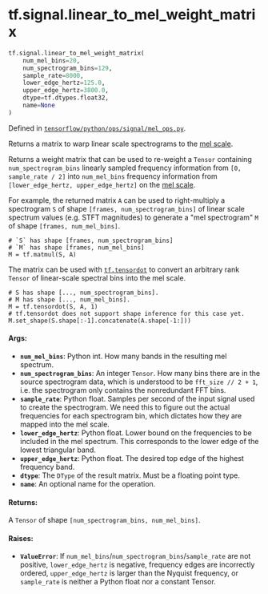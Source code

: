 <div itemscope itemtype="http://developers.google.com/ReferenceObject">
<meta itemprop="name" content="tf.signal.linear_to_mel_weight_matrix" />
<meta itemprop="path" content="Stable" />
</div>

# tf.signal.linear_to_mel_weight_matrix

``` python
tf.signal.linear_to_mel_weight_matrix(
    num_mel_bins=20,
    num_spectrogram_bins=129,
    sample_rate=8000,
    lower_edge_hertz=125.0,
    upper_edge_hertz=3800.0,
    dtype=tf.dtypes.float32,
    name=None
)
```



Defined in [`tensorflow/python/ops/signal/mel_ops.py`](/code/stable/tensorflow/python/ops/signal/mel_ops.py).

Returns a matrix to warp linear scale spectrograms to the [mel scale][mel].

Returns a weight matrix that can be used to re-weight a `Tensor` containing
`num_spectrogram_bins` linearly sampled frequency information from
`[0, sample_rate / 2]` into `num_mel_bins` frequency information from
`[lower_edge_hertz, upper_edge_hertz]` on the [mel scale][mel].

For example, the returned matrix `A` can be used to right-multiply a
spectrogram `S` of shape `[frames, num_spectrogram_bins]` of linear
scale spectrum values (e.g. STFT magnitudes) to generate a "mel spectrogram"
`M` of shape `[frames, num_mel_bins]`.

    # `S` has shape [frames, num_spectrogram_bins]
    # `M` has shape [frames, num_mel_bins]
    M = tf.matmul(S, A)

The matrix can be used with <a href="../../tf/tensordot.md"><code>tf.tensordot</code></a> to convert an arbitrary rank
`Tensor` of linear-scale spectral bins into the mel scale.

    # S has shape [..., num_spectrogram_bins].
    # M has shape [..., num_mel_bins].
    M = tf.tensordot(S, A, 1)
    # tf.tensordot does not support shape inference for this case yet.
    M.set_shape(S.shape[:-1].concatenate(A.shape[-1:]))

#### Args:

* <b>`num_mel_bins`</b>: Python int. How many bands in the resulting mel spectrum.
* <b>`num_spectrogram_bins`</b>: An integer `Tensor`. How many bins there are in the
    source spectrogram data, which is understood to be `fft_size // 2 + 1`,
    i.e. the spectrogram only contains the nonredundant FFT bins.
* <b>`sample_rate`</b>: Python float. Samples per second of the input signal used to
    create the spectrogram. We need this to figure out the actual frequencies
    for each spectrogram bin, which dictates how they are mapped into the mel
    scale.
* <b>`lower_edge_hertz`</b>: Python float. Lower bound on the frequencies to be
    included in the mel spectrum. This corresponds to the lower edge of the
    lowest triangular band.
* <b>`upper_edge_hertz`</b>: Python float. The desired top edge of the highest
    frequency band.
* <b>`dtype`</b>: The `DType` of the result matrix. Must be a floating point type.
* <b>`name`</b>: An optional name for the operation.


#### Returns:

A `Tensor` of shape `[num_spectrogram_bins, num_mel_bins]`.


#### Raises:

* <b>`ValueError`</b>: If `num_mel_bins`/`num_spectrogram_bins`/`sample_rate` are not
    positive, `lower_edge_hertz` is negative, frequency edges are incorrectly
    ordered, `upper_edge_hertz` is larger than the Nyquist frequency, or
    `sample_rate` is neither a Python float nor a constant Tensor.

[mel]: https://en.wikipedia.org/wiki/Mel_scale